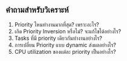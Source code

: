 ## คำถามสำหรับวิเคราะห์

1. Priority ไหนทำงานมากที่สุด? เพราะอะไร?
2. เกิด Priority Inversion หรือไม่? จะแก้ไขได้อย่างไร?
3. Tasks ที่มี priority เดียวกันทำงานอย่างไร?
4. การเปลี่ยน Priority แบบ dynamic ส่งผลอย่างไร?
5. CPU utilization ของแต่ละ priority เป็นอย่างไร?
